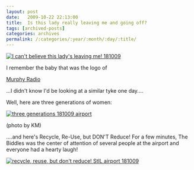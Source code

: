 ```yaml
---
layout: post
date:	2009-10-22 22:13:00
title:  Is this lady really leaving me and going off?
tags: [archived-posts]
categories: archives
permalink: /:categories/:year/:month/:day/:title/
---
```

<a href="http://s562.photobucket.com/albums/ss67/pugaippadam/?action=view&current=IMG_7928.jpg" target="_blank"><img src="http://i562.photobucket.com/albums/ss67/pugaippadam/IMG_7928.jpg" border="0" alt="I can't believe this lady's leaving me! 181009"></a>

I remember the baby that was the logo of 

<a href="http://www.tasveerghar.net/2007/javed/"> Murphy Radio </a>

...I didn't know I'd be looking at a similar tyke one day....

Well, here are three generations of women:


<a href="http://s562.photobucket.com/albums/ss67/pugaippadam/?action=view&current=IMG_7945.jpg" target="_blank"><img src="http://i562.photobucket.com/albums/ss67/pugaippadam/IMG_7945.jpg" border="0" alt="three generations 181009 airport"></a>

(photo by KM)

....and here's Recycle, Re-Use, but DON'T Reduce! For a few minutes, The Biddles was the center of attention of several people at the airport and everyone had a hearty laugh!


<a href="http://s562.photobucket.com/albums/ss67/pugaippadam/?action=view&current=IMG_7961.jpg" target="_blank"><img src="http://i562.photobucket.com/albums/ss67/pugaippadam/IMG_7961.jpg" border="0" alt="recycle, reuse, but don't reduce! StlL airport 181009"></a>
